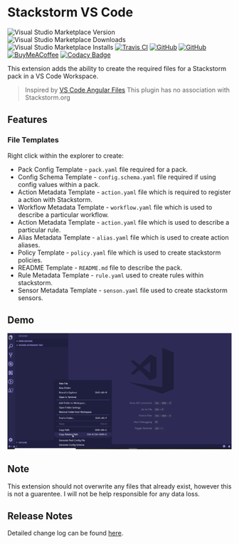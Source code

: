 # Stackstorm VS Code

![Visual Studio Marketplace Version](https://img.shields.io/visual-studio-marketplace/v/systemsmystery.stackstorm-vscode.svg?style=flat-square)
![Visual Studio Marketplace Downloads](https://img.shields.io/visual-studio-marketplace/d/systemsmystery.stackstorm-vscode.svg?style=flat-square)
![Visual Studio Marketplace Installs](https://img.shields.io/visual-studio-marketplace/i/systemsmystery.stackstorm-vscode.svg?style=flat-square)
[![Travis CI](https://img.shields.io/travis/systemsmystery/stackstorm-vscode.svg?style=flat-square)](https://travis-ci.org/user/repository)
[![GitHub](https://img.shields.io/github/issues/systemsmystery/stackstorm-vscode.svg?style=flat-square)](https://github.com/systemsmystery/stackstorm-vscode/issues)
[![GitHub](https://img.shields.io/github/release/systemsmystery/stackstorm-vscode.svg?style=flat-square)](https://github.com/systemsmystery/stackstorm-vscode/releases)
[![BuyMeACoffee](https://img.shields.io/badge/buy%20me%20a%20coffee-donate-brightgreen.svg?style=flat-square)](https://www.buymeacoffee.com/systemsmystery)
[![Codacy Badge](https://api.codacy.com/project/badge/Grade/92ac812f24fe4dffb8b78ae6f41387fa)](https://app.codacy.com/app/rj175/stackstorm-vscode?utm_source=github.com&utm_medium=referral&utm_content=systemsmystery/stackstorm-vscode&utm_campaign=Badge_Grade_Settings)

This extension adds the ability to create the required files for a Stackstorm pack in a VS Code Workspace.
 > Inspired by [VS Code Angular Files](https://github.com/ivalexa/vscode-angular2-files/)
 > This plugin has no association with Stackstorm.org

## Features

### File Templates

Right click within the explorer to create:

  * Pack Config Template - `pack.yaml` file required for a pack.
  * Config Schema Template - `config.schema.yaml` file required if using config values within a pack.
  * Action Metadata Template - `action.yaml` file which is required to register a action with Stackstorm.
  * Workflow Metadata Template - `workflow.yaml` file which is used to describe a particular workflow.
  * Action Metadata Template - `action.yaml` file which is used to describe a particular rule.
  * Alias Metadata Template - `alias.yaml` file which is used to create action aliases.
  * Policy Template - `policy.yaml` file which is used to create stackstorm policies.
  * README Template - `README.md` file to describe the pack.
  * Rule Metadata Template - `rule.yaml` used to create rules within stackstorm.
  * Sensor Metadata Template - `senson.yaml` file used to create stackstorm sensors.

## Demo
![Overview](images/overview.gif)

## Note

This extension should not overwrite any files that already exist, however this is not a guarentee. I will not be help responsible for any data loss.

## Release Notes

Detailed change log can be found [here](CHANGELOG.md).
